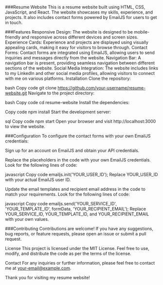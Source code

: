 ###Resume Website
This is a resume website built using HTML, CSS, JavaScript, and React. The website showcases my skills, experience, and projects. It also includes contact forms powered by EmailJS for users to get in touch.

###Features
Responsive Design: The website is designed to be mobile-friendly and responsive across different devices and screen sizes.
Experience Cards: Experience and projects are displayed using visually appealing cards, making it easy for visitors to browse through.
Contact Forms: Contact forms are integrated using EmailJS, allowing users to send inquiries and messages directly from the website.
Navigation Bar: A navigation bar is present, providing seamless navigation between different sections of the website.
Social Media Integration: The website includes links to my LinkedIn and other social media profiles, allowing visitors to connect with me on various platforms.
Installation
Clone the repository:

bash
Copy code
git clone https://github.com/your-username/resume-website.git
Navigate to the project directory:

bash
Copy code
cd resume-website
Install the dependencies:

Copy code
npm install
Start the development server:

sql
Copy code
npm start
Open your browser and visit http://localhost:3000 to view the website.

###Configuration
To configure the contact forms with your own EmailJS credentials:

Sign up for an account on EmailJS and obtain your API credentials.

Replace the placeholders in the code with your own EmailJS credentials. Look for the following lines of code:

javascript
Copy code
emailjs.init('YOUR_USER_ID');
Replace YOUR_USER_ID with your actual EmailJS user ID.

Update the email templates and recipient email address in the code to match your requirements. Look for the following lines of code:

javascript
Copy code
emailjs.send('YOUR_SERVICE_ID', 'YOUR_TEMPLATE_ID', formData, 'YOUR_RECIPIENT_EMAIL');
Replace YOUR_SERVICE_ID, YOUR_TEMPLATE_ID, and YOUR_RECIPIENT_EMAIL with your own values.

###Contributing
Contributions are welcome! If you have any suggestions, bug reports, or feature requests, please open an issue or submit a pull request.

License
This project is licensed under the MIT License. Feel free to use, modify, and distribute the code as per the terms of the license.

Contact
For any inquiries or further information, please feel free to contact me at your-email@example.com.

Thank you for visiting my resume website!